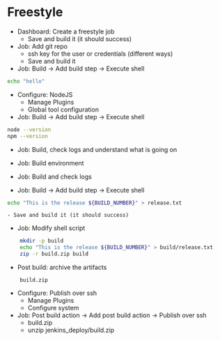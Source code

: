 # Freestyle

- Dashboard: Create a freestyle job
    - Save and build it (it should success)
- Job: Add git repo
    - ssh key for the user or credentials (different ways)
    - Save and build it
- Job: Build -> Add build step -> Execute shell
```bash
echo "hello"
```
- Configure: NodeJS
    - Manage Plugins
    - Global tool configuration
- Job: Build -> Add build step -> Execute shell
```bash
node --version
npm --version
```
- Job: Build, check logs and understand what is going on
- Job: Build environment
- Job: Build and check logs

- Job: Build -> Add build step -> Execute shell
```bash
echo "This is the release ${BUILD_NUMBER}" > release.txt
```
    - Save and build it (it should success)

- Job: Modify shell script
```bash
    mkdir -p build
    echo "This is the release ${BUILD_NUMBER}" > build/release.txt
    zip -r build.zip build
```
- Post build: archive the artifacts
```
    build.zip
```
- Configure: Publish over ssh
    - Manage Plugins
    - Configure system
- Job: Post build action -> Add post build action -> Publish over ssh
    - build.zip
    - unzip jenkins_deploy/build.zip